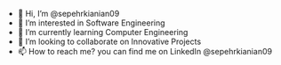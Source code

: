 - 👋 Hi, I’m @sepehrkianian09
- 👀 I’m interested in Software Engineering
- 🌱 I’m currently learning Computer Engineering
- 💞️ I’m looking to collaborate on Innovative Projects
- 📫 How to reach me? you can find me on LinkedIn @sepehrkianian09

<!---
sepehrkianian09/sepehrkianian09 is a ✨ special ✨ repository because its `README.md` (this file) appears on your GitHub profile.
You can click the Preview link to take a look at your changes.
--->
